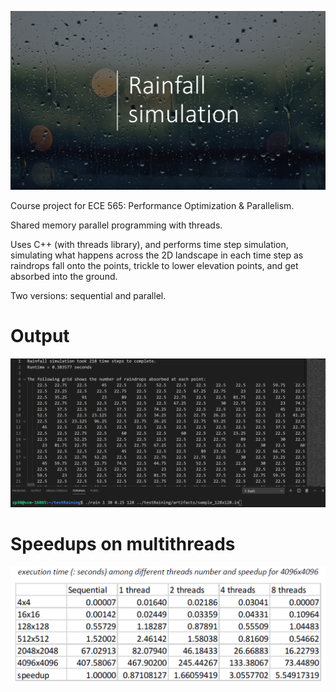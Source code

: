 ![Main view](/images/title.png)

Course project for ECE 565: Performance Optimization & Parallelism.

Shared memory parallel programming with threads.

Uses C++ (with threads library), and performs time step simulation, simulating what happens across
the 2D landscape in each time step as raindrops fall onto the points, trickle to lower elevation
points, and get absorbed into the ground.

Two versions: sequential and parallel.

# Output
![Main view](/images/output.png)

# Speedups on multithreads
![Main view](/images/measure.png)
